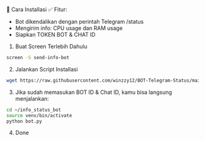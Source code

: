 🚀 Cara Installasi
✅ Fitur:
* Bot dikendalikan dengan perintah Telegram /status
* Mengirim info: CPU usage dan RAM usage
* Siapkan TOKEN BOT & CHAT ID

1. Buat Screen Terlebih Dahulu
```bash
screen -S send-info-bot
```
2. Jalankan Script Installasi
```bash
wget https://raw.githubusercontent.com/winzzy12/BOT-Telegram-Status/main/install_bot.sh && chmod +x install_bot.sh && ./install_bot.sh
```
3. Jika sudah memasukan BOT ID & Chat ID, kamu bisa langsung menjalankan:
```bash
cd ~/info_status_bot
source venv/bin/activate
python bot.py
```
4. Done
